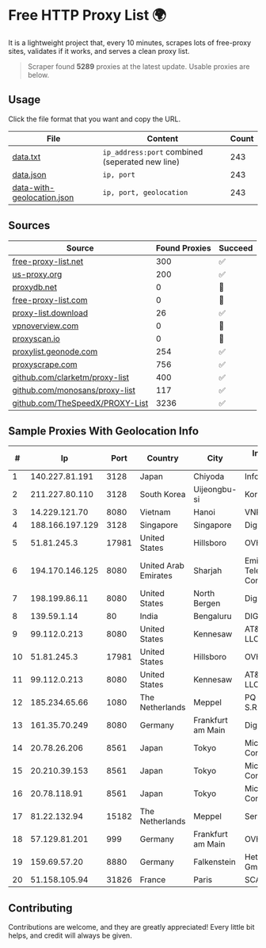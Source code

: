 
# Free HTTP Proxy List 🌍

It is a lightweight project that, every 10 minutes, scrapes lots of free-proxy sites, validates if it works, and serves a clean proxy list.


> Scraper found **5289** proxies at the latest update. Usable proxies are below.

## Usage

Click the file format that you want and copy the URL.


|File|Content|Count|
|----|-------|-----|
|[data.txt](https://raw.githubusercontent.com/themiralay/Proxy-List-World/master/data.txt)|`ip_address:port` combined (seperated new line)|243|
|[data.json](https://raw.githubusercontent.com/themiralay/Proxy-List-World/master/data.json)|`ip, port`|243|
|[data-with-geolocation.json](https://raw.githubusercontent.com/themiralay/Proxy-List-World/master/data-with-geolocation.json)|`ip, port, geolocation`|243|

## Sources

|Source|Found Proxies|Succeed|
|------|-------------|-------|
|[free-proxy-list.net](https://free-proxy-list.net)|300|✅|
|[us-proxy.org](https://www.us-proxy.org)|200|✅|
|[proxydb.net](http://proxydb.net)|0|🚫|
|[free-proxy-list.com](https://free-proxy-list.com/?page=&port=&type%5B%5D=http&type%5B%5D=https&up_time=0&search=Search)|0|🚫|
|[proxy-list.download](https://www.proxy-list.download/HTTP)|26|✅|
|[vpnoverview.com](https://vpnoverview.com/privacy/anonymous-browsing/free-proxy-servers)|0|🚫|
|[proxyscan.io](https://www.proxyscan.io)|0|🚫|
|[proxylist.geonode.com](https://proxylist.geonode.com/api/proxy-list?limit=300&page=1&sort_by=lastChecked&sort_type=desc&protocols=http,https)|254|✅|
|[proxyscrape.com](https://api.proxyscrape.com/v2/?request=displayproxies&protocol=http&timeout=10000&country=all&ssl=all&anonymity=all)|756|✅|
|[github.com/clarketm/proxy-list](https://raw.githubusercontent.com/clarketm/proxy-list/master/proxy-list-raw.txt)|400|✅|
|[github.com/monosans/proxy-list](https://raw.githubusercontent.com/monosans/proxy-list/main/proxies/http.txt)|117|✅|
|[github.com/TheSpeedX/PROXY-List](https://raw.githubusercontent.com/TheSpeedX/PROXY-List/master/http.txt)|3236|✅|


## Sample Proxies With Geolocation Info

|#|Ip|Port|Country|City|Internet Service Provider|
|-|--|----|-------|----|-------------------------|
|1|140.227.81.191|3128|Japan|Chiyoda|InfoSphere|
|2|211.227.80.110|3128|South Korea|Uijeongbu-si|Korea Telecom|
|3|14.229.121.70|8080|Vietnam|Hanoi|VNPT|
|4|188.166.197.129|3128|Singapore|Singapore|DigitalOcean, LLC|
|5|51.81.245.3|17981|United States|Hillsboro|OVH SAS|
|6|194.170.146.125|8080|United Arab Emirates|Sharjah|Emirates Telecommunications Corporation|
|7|198.199.86.11|8080|United States|North Bergen|DigitalOcean, LLC|
|8|139.59.1.14|80|India|Bengaluru|DIGITALOCEAN|
|9|99.112.0.213|8080|United States|Kennesaw|AT&T Enterprises, LLC|
|10|51.81.245.3|17981|United States|Hillsboro|OVH SAS|
|11|99.112.0.213|8080|United States|Kennesaw|AT&T Enterprises, LLC|
|12|185.234.65.66|1080|The Netherlands|Meppel|PQ HOSTING PLUS S.R.L.|
|13|161.35.70.249|8080|Germany|Frankfurt am Main|DigitalOcean, LLC|
|14|20.78.26.206|8561|Japan|Tokyo|Microsoft Corporation|
|15|20.210.39.153|8561|Japan|Tokyo|Microsoft Corporation|
|16|20.78.118.91|8561|Japan|Tokyo|Microsoft Corporation|
|17|81.22.132.94|15182|The Netherlands|Meppel|Serva ONE LTD|
|18|57.129.81.201|999|Germany|Frankfurt am Main|OVH SAS|
|19|159.69.57.20|8880|Germany|Falkenstein|Hetzner Online GmbH|
|20|51.158.105.94|31826|France|Paris|SCALEWAY|



## Contributing

Contributions are welcome, and they are greatly appreciated! Every
little bit helps, and credit will always be given.

